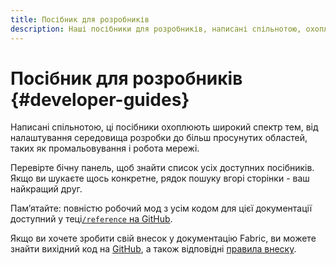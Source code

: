 ```yaml
---
title: Посібник для розробників
description: Наші посібники для розробників, написані спільнотою, охоплюють все - від налаштування середовища розробки до просунутих тем, таких як промальовування та робота мережі.
---
```


# Посібник для розробників {#developer-guides}

Написані спільнотою, ці посібники охоплюють широкий спектр тем, від налаштування середовища розробки до більш просунутих областей, таких як промальовування і робота мережі.

Перевірте бічну панель, щоб знайти список усіх доступних посібників. Якщо ви шукаєте щось конкретне, рядок пошуку вгорі сторінки - ваш найкращий друг.

Пам’ятайте: повністю робочий мод з усім кодом для цієї документації доступний у теці[`/reference` на GitHub](https://github.com/FabricMC/fabric-docs/tree/main/reference/latest).

Якщо ви хочете зробити свій внесок у документацію Fabric, ви можете знайти вихідний код на [GitHub](https://github.com/FabricMC/fabric-docs), а також відповідні [правила внеску](../contributing).
